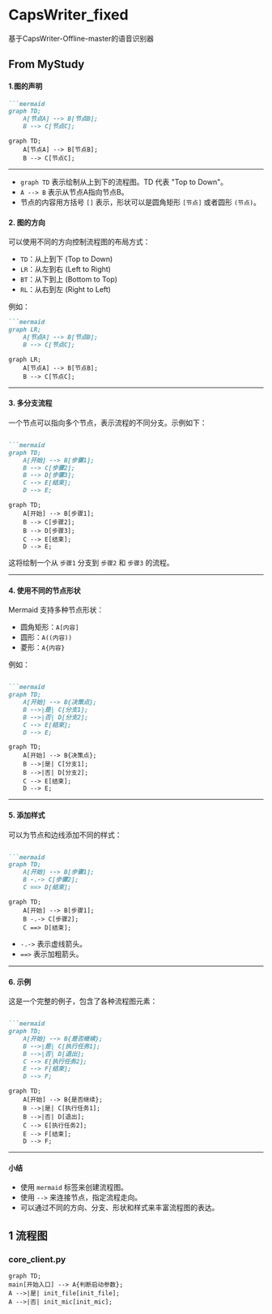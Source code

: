 # CapsWriter_fixed
基于CapsWriter-Offline-master的语音识别器


## From MyStudy
#### 1.图的声明
```markdown
```mermaid
graph TD;
    A[节点A] --> B[节点B];
    B --> C[节点C];
```

```mermaid
graph TD;
    A[节点A] --> B[节点B];
    B --> C[节点C];
```
____________________________________________________________________________
- `graph TD` 表示绘制从上到下的流程图。TD 代表 "Top to Down"。
- `A --> B` 表示从节点A指向节点B。
- 节点的内容用方括号 `[]` 表示，形状可以是圆角矩形 `[节点]` 或者圆形 `(节点)`。
 
#### 2. 图的方向
 
可以使用不同的方向控制流程图的布局方式：
- `TD`：从上到下 (Top to Down)
- `LR`：从左到右 (Left to Right)
- `BT`：从下到上 (Bottom to Top)
- `RL`：从右到左 (Right to Left)
 
例如：
```markdown
```mermaid
graph LR;
    A[节点A] --> B[节点B];
    B --> C[节点C];
```

```mermaid
graph LR;
    A[节点A] --> B[节点B];
    B --> C[节点C];
```
____________________________________________________________________________
 
#### 3. 多分支流程
 
一个节点可以指向多个节点，表示流程的不同分支。示例如下：
```markdown

```mermaid
graph TD;
    A[开始] --> B[步骤1];
    B --> C[步骤2];
    B --> D[步骤3];
    C --> E[结束];
    D --> E;
 ```

```mermaid
graph TD;
    A[开始] --> B[步骤1];
    B --> C[步骤2];
    B --> D[步骤3];
    C --> E[结束];
    D --> E;
 ```
 
这将绘制一个从 `步骤1` 分支到 `步骤2` 和 `步骤3` 的流程。
____________________________________________________________________________
 
#### 4. 使用不同的节点形状
 
Mermaid 支持多种节点形状：
- 圆角矩形：`A[内容]`
- 圆形：`A((内容))`
- 菱形：`A{内容}`
 
例如：
```markdown

```mermaid
graph TD;
    A[开始] --> B{决策点};
    B -->|是| C[分支1];
    B -->|否| D[分支2];
    C --> E[结束];
    D --> E;
```

```mermaid
graph TD;
    A[开始] --> B{决策点};
    B -->|是| C[分支1];
    B -->|否| D[分支2];
    C --> E[结束];
    D --> E;
```
____________________________________________________________________________
#### 5. 添加样式
 
可以为节点和边线添加不同的样式：
```markdown

```mermaid
graph TD;
    A[开始] --> B[步骤1];
    B -.-> C[步骤2];
    C ==> D[结束];
```
```mermaid
graph TD;
    A[开始] --> B[步骤1];
    B -.-> C[步骤2];
    C ==> D[结束];
```
 
- `-.->` 表示虚线箭头。
- `==>` 表示加粗箭头。
____________________________________________________________________________
 
#### 6. 示例
 
这是一个完整的例子，包含了各种流程图元素：
```markdown

```mermaid
graph TD;
    A[开始] --> B{是否继续};
    B -->|是| C[执行任务1];
    B -->|否| D[退出];
    C --> E[执行任务2];
    E --> F[结束];
    D --> F;
```

```mermaid
graph TD;
    A[开始] --> B{是否继续};
    B -->|是| C[执行任务1];
    B -->|否| D[退出];
    C --> E[执行任务2];
    E --> F[结束];
    D --> F;
```
____________________________________________________________________________
 
#### 小结
 
- 使用 `mermaid` 标签来创建流程图。
- 使用 `-->` 来连接节点，指定流程走向。
- 可以通过不同的方向、分支、形状和样式来丰富流程图的表达。
## 1 流程图
### core_client.py
```mermaid
graph TD;
main[开始入口] --> A{判断启动参数};
A -->|是| init_file[init_file];
A -->|否| init_mic[init_mic];
```
